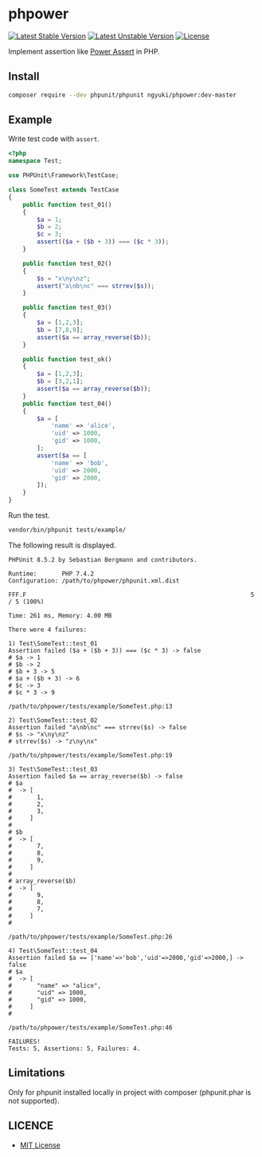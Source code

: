 # phpower

[![Latest Stable Version](https://poser.pugx.org/ngyuki/phpower/v/stable)](https://packagist.org/packages/ngyuki/phpower)
[![Latest Unstable Version](https://poser.pugx.org/ngyuki/phpower/v/unstable)](https://packagist.org/packages/ngyuki/phpower)
[![License](https://poser.pugx.org/ngyuki/phpower/license)](https://packagist.org/packages/ngyuki/phpower)

Implement assertion like [Power Assert](https://github.com/power-assert-js/power-assert) in PHP.

## Install

```sh
composer require --dev phpunit/phpunit ngyuki/phpower:dev-master
```

## Example

Write test code with `assert`.

```php
<?php
namespace Test;

use PHPUnit\Framework\TestCase;

class SomeTest extends TestCase
{
    public function test_01()
    {
        $a = 1;
        $b = 2;
        $c = 3;
        assert(($a + ($b + 3)) === ($c * 3));
    }

    public function test_02()
    {
        $s = "x\ny\nz";
        assert("a\nb\nc" === strrev($s));
    }

    public function test_03()
    {
        $a = [1,2,3];
        $b = [7,8,9];
        assert($a == array_reverse($b));
    }

    public function test_ok()
    {
        $a = [1,2,3];
        $b = [3,2,1];
        assert($a == array_reverse($b));
    }
    public function test_04()
    {
        $a = [
            'name' => 'alice',
            'uid' => 1000,
            'gid' => 1000,
        ];
        assert($a == [
            'name' => 'bob',
            'uid' => 2000,
            'gid' => 2000,
        ]);
    }
}
```

Run the test.

```sh
vendor/bin/phpunit tests/example/
```

The following result is displayed.

```
PHPUnit 8.5.2 by Sebastian Bergmann and contributors.

Runtime:       PHP 7.4.2
Configuration: /path/to/phpower/phpunit.xml.dist

FFF.F                                                               5 / 5 (100%)

Time: 261 ms, Memory: 4.00 MB

There were 4 failures:

1) Test\SomeTest::test_01
Assertion failed ($a + ($b + 3)) === ($c * 3) -> false
# $a -> 1
# $b -> 2
# $b + 3 -> 5
# $a + ($b + 3) -> 6
# $c -> 3
# $c * 3 -> 9

/path/to/phpower/tests/example/SomeTest.php:13

2) Test\SomeTest::test_02
Assertion failed "a\nb\nc" === strrev($s) -> false
# $s -> "x\ny\nz"
# strrev($s) -> "z\ny\nx"

/path/to/phpower/tests/example/SomeTest.php:19

3) Test\SomeTest::test_03
Assertion failed $a == array_reverse($b) -> false
# $a
#  -> [
#       1,
#       2,
#       3,
#     ]
#
# $b
#  -> [
#       7,
#       8,
#       9,
#     ]
#
# array_reverse($b)
#  -> [
#       9,
#       8,
#       7,
#     ]
#

/path/to/phpower/tests/example/SomeTest.php:26

4) Test\SomeTest::test_04
Assertion failed $a == ['name'=>'bob','uid'=>2000,'gid'=>2000,] -> false
# $a
#  -> [
#       "name" => "alice",
#       "uid" => 1000,
#       "gid" => 1000,
#     ]
#

/path/to/phpower/tests/example/SomeTest.php:46

FAILURES!
Tests: 5, Assertions: 5, Failures: 4.
```

## Limitations

Only for phpunit installed locally in project with composer (phpunit.phar is not supported).

## LICENCE

- [MIT License](http://www.opensource.org/licenses/mit-license.php)
